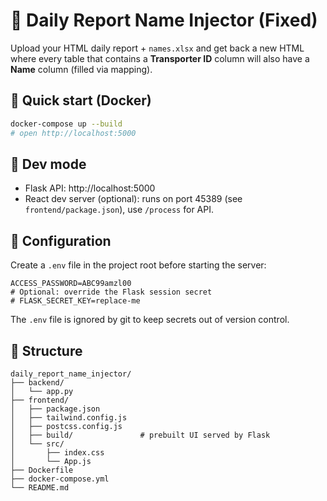 
# 🧩 Daily Report Name Injector (Fixed)

Upload your HTML daily report + `names.xlsx` and get back a new HTML where every table
that contains a **Transporter ID** column will also have a **Name** column (filled via mapping).

## 🚀 Quick start (Docker)
```bash
docker-compose up --build
# open http://localhost:5000
```

## 🧪 Dev mode
- Flask API: http://localhost:5000
- React dev server (optional): runs on port 45389 (see `frontend/package.json`), use `/process` for API.

## 🔐 Configuration
Create a `.env` file in the project root before starting the server:

```
ACCESS_PASSWORD=ABC99amzl00
# Optional: override the Flask session secret
# FLASK_SECRET_KEY=replace-me
```

The `.env` file is ignored by git to keep secrets out of version control.

## 📁 Structure
```
daily_report_name_injector/
├── backend/
│   └── app.py
├── frontend/
│   ├── package.json
│   ├── tailwind.config.js
│   ├── postcss.config.js
│   ├── build/               # prebuilt UI served by Flask
│   └── src/
│       ├── index.css
│       └── App.js
├── Dockerfile
├── docker-compose.yml
└── README.md
```
